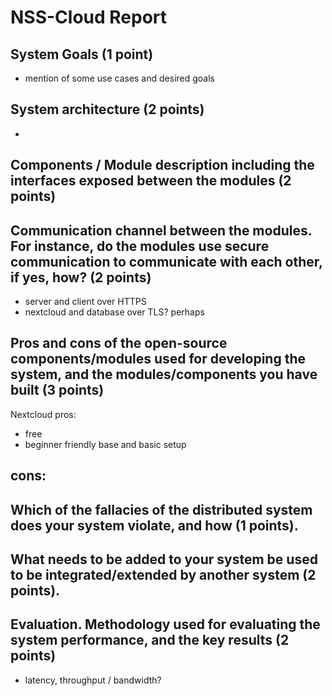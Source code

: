 # NSS-Cloud Report

## System Goals (1 point)
- mention of some use cases and desired goals

## System architecture (2 points)
- 

## Components / Module description including the interfaces exposed between the modules (2 points)

## Communication channel between the modules. For instance, do the modules use secure communication to communicate with each other, if yes, how? (2 points)

- server and client over HTTPS
- nextcloud and database over TLS? perhaps

## Pros and cons of the open-source components/modules used for developing the system, and the modules/components you have built (3 points)

Nextcloud
pros:
- free
- beginner friendly base and basic setup

cons:
- 

## Which of the fallacies of the distributed system does your system violate, and how (1 points).



## What needs to be added to your system be used to be integrated/extended by another system (2 points).


## Evaluation. Methodology used for evaluating the system performance, and the key results (2 points)

- latency, throughput / bandwidth?

